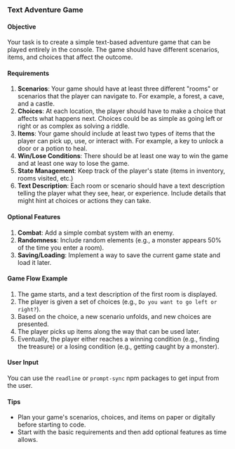 ### Text Adventure Game

#### Objective

Your task is to create a simple text-based adventure game that can be played entirely in the console. The game should have different scenarios, items, and choices that affect the outcome.

#### Requirements

1. **Scenarios**: Your game should have at least three different "rooms" or scenarios that the player can navigate to. For example, a forest, a cave, and a castle.
2. **Choices**: At each location, the player should have to make a choice that affects what happens next. Choices could be as simple as going left or right or as complex as solving a riddle.
3. **Items**: Your game should include at least two types of items that the player can pick up, use, or interact with. For example, a key to unlock a door or a potion to heal.
4. **Win/Lose Conditions**: There should be at least one way to win the game and at least one way to lose the game.
5. **State Management**: Keep track of the player's state (items in inventory, rooms visited, etc.)
6. **Text Description**: Each room or scenario should have a text description telling the player what they see, hear, or experience. Include details that might hint at choices or actions they can take.

#### Optional Features

1. **Combat**: Add a simple combat system with an enemy.
2. **Randomness**: Include random elements (e.g., a monster appears 50% of the time you enter a room).
3. **Saving/Loading**: Implement a way to save the current game state and load it later.

#### Game Flow Example

1. The game starts, and a text description of the first room is displayed.
2. The player is given a set of choices (e.g., `Do you want to go left or right?`).
3. Based on the choice, a new scenario unfolds, and new choices are presented.
4. The player picks up items along the way that can be used later.
5. Eventually, the player either reaches a winning condition (e.g., finding the treasure) or a losing condition (e.g., getting caught by a monster).

#### User Input

You can use the `readline` or `prompt-sync` npm packages to get input from the user.

#### Tips

- Plan your game's scenarios, choices, and items on paper or digitally before starting to code.
- Start with the basic requirements and then add optional features as time allows.
